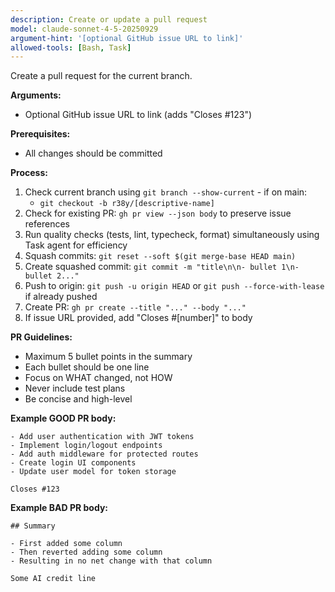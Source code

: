 ```yaml
---
description: Create or update a pull request
model: claude-sonnet-4-5-20250929
argument-hint: '[optional GitHub issue URL to link]'
allowed-tools: [Bash, Task]
---
```


Create a pull request for the current branch.

**Arguments:**

- Optional GitHub issue URL to link (adds "Closes #123")

**Prerequisites:**

- All changes should be committed

**Process:**

1. Check current branch using `git branch --show-current` - if on main:
   - `git checkout -b r38y/[descriptive-name]`
2. Check for existing PR: `gh pr view --json body` to preserve issue references
3. Run quality checks (tests, lint, typecheck, format) simultaneously using Task agent for efficiency
4. Squash commits: `git reset --soft $(git merge-base HEAD main)`
5. Create squashed commit: `git commit -m "title\n\n- bullet 1\n- bullet 2..."`
6. Push to origin: `git push -u origin HEAD` or `git push --force-with-lease` if already pushed
7. Create PR: `gh pr create --title "..." --body "..."`
8. If issue URL provided, add "Closes #[number]" to body

**PR Guidelines:**

- Maximum 5 bullet points in the summary
- Each bullet should be one line
- Focus on WHAT changed, not HOW
- Never include test plans
- Be concise and high-level

**Example GOOD PR body:**

```
- Add user authentication with JWT tokens
- Implement login/logout endpoints
- Add auth middleware for protected routes
- Create login UI components
- Update user model for token storage

Closes #123
```

**Example BAD PR body:**

```
## Summary

- First added some column
- Then reverted adding some column
- Resulting in no net change with that column

Some AI credit line
```
